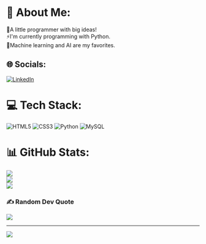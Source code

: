 # 💫 About Me:
🌱A little programmer with big ideas!<br>⚡I'm currently programming with Python.<br>🔸Machine learning and AI are my favorites.


## 🌐 Socials:
[![LinkedIn](https://img.shields.io/badge/LinkedIn-%230077B5.svg?logo=linkedin&logoColor=white)](https://linkedin.com/in/Iliya-Gorjinezhad) 

# 💻 Tech Stack:
![HTML5](https://img.shields.io/badge/html5-%23E34F26.svg?style=for-the-badge&logo=html5&logoColor=white) ![CSS3](https://img.shields.io/badge/css3-%231572B6.svg?style=for-the-badge&logo=css3&logoColor=white) ![Python](https://img.shields.io/badge/python-3670A0?style=for-the-badge&logo=python&logoColor=ffdd54) ![MySQL](https://img.shields.io/badge/mysql-%2300f.svg?style=for-the-badge&logo=mysql&logoColor=white)
# 📊 GitHub Stats:
![](https://github-readme-stats.vercel.app/api?username=1ilia&theme=midnight-purple&hide_border=false&include_all_commits=false&count_private=false)<br/>
![](https://github-readme-streak-stats.herokuapp.com/?user=1ilia&theme=midnight-purple&hide_border=false)<br/>
![](https://github-readme-stats.vercel.app/api/top-langs/?username=1ilia&theme=midnight-purple&hide_border=false&include_all_commits=false&count_private=false&layout=compact)

### ✍️ Random Dev Quote
![](https://quotes-github-readme.vercel.app/api?type=horizontal&theme=radical)

---
[![](https://visitcount.itsvg.in/api?id=1ilia&icon=5&color=1)](https://visitcount.itsvg.in)

<!-- Proudly created with GPRM ( https://gprm.itsvg.in ) -->
